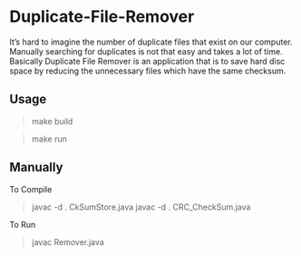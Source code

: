 # Duplicate-File-Remover
It’s hard to imagine the number of duplicate files that exist on our computer. Manually searching for duplicates is not that easy and takes a lot of time.  Basically Duplicate File Remover is an application that is to save hard disc space by reducing the unnecessary files which have the same checksum. 

## Usage
> make build

> make run

## Manually

To Compile

> javac -d . CkSumStore.java</pre>
> javac -d . CRC_CheckSum.java</pre>

To Run
> javac Remover.java</pre>

